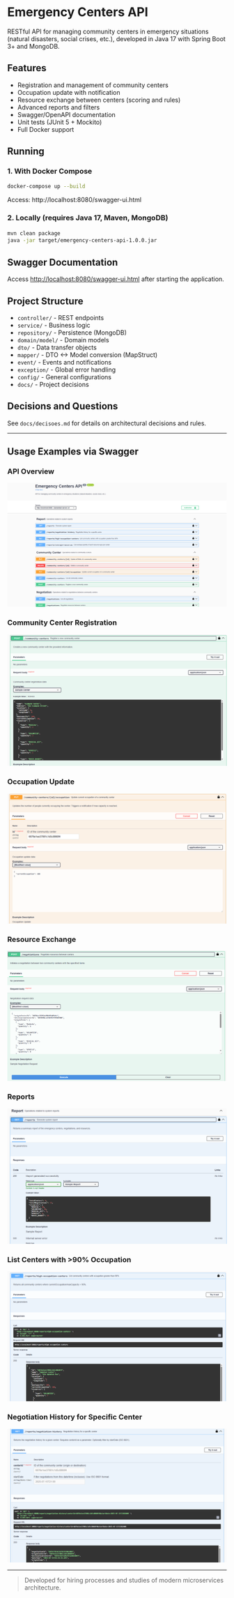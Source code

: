 # Emergency Centers API

RESTful API for managing community centers in emergency situations (natural disasters, social crises, etc.), developed in Java 17 with Spring Boot 3+ and MongoDB.

## Features
- Registration and management of community centers
- Occupation update with notification
- Resource exchange between centers (scoring and rules)
- Advanced reports and filters
- Swagger/OpenAPI documentation
- Unit tests (JUnit 5 + Mockito)
- Full Docker support

## Running

### 1. With Docker Compose
```bash
docker-compose up --build
```
Access: http://localhost:8080/swagger-ui.html

### 2. Locally (requires Java 17, Maven, MongoDB)
```bash
mvn clean package
java -jar target/emergency-centers-api-1.0.0.jar
```

## Swagger Documentation
Access [http://localhost:8080/swagger-ui.html](http://localhost:8080/swagger-ui.html) after starting the application.

## Project Structure
- `controller/` - REST endpoints
- `service/` - Business logic
- `repository/` - Persistence (MongoDB)
- `domain/model/` - Domain models
- `dto/` - Data transfer objects
- `mapper/` - DTO <-> Model conversion (MapStruct)
- `event/` - Events and notifications
- `exception/` - Global error handling
- `config/` - General configurations
- `docs/` - Project decisions

## Decisions and Questions
See `docs/decisoes.md` for details on architectural decisions and rules.

---

## Usage Examples via Swagger

### API Overview
![API Emergency Centers](screenshots/API%20Emergency%20Centers.png)

### Community Center Registration
![Register new](screenshots/Register%20new.png)

### Occupation Update
![Occupation Update](screenshots/Occupation%20Update.png)

### Resource Exchange
![Resource Exchange](screenshots/Resource%20Exchange.png)

### Reports
![Reports](screenshots/Reports.png)

### List Centers with >90% Occupation
![List centers +90%](screenshots/List%20centers%20%2B90%25.png)

### Negotiation History for Specific Center
![Negotiation for specific center](screenshots/Negotiation%20for%20specific%20center.png)



---

> Developed for hiring processes and studies of modern microservices architecture.
